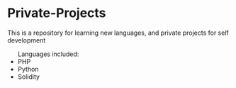 # Private-Projects
This is a repository for learning new languages, and private projects for self development
<ul>
Languages included:
<li>PHP
<li>Python
<li>Solidity
